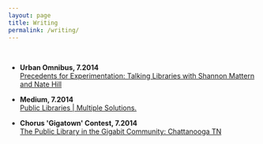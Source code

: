 ```yaml
---
layout: page
title: Writing
permalink: /writing/
---
```

<br />

* __Urban Omnibus, 7.2014__<br />
[Precedents for Experimentation: Talking Libraries with Shannon Mattern and Nate Hill](http://urbanomnibus.net/2014/07/precedents-for-experimentation-talking-libraries-with-shannon-mattern-and-nate-hill/)

* __Medium, 7.2014__<br />
[Public Libraries | Multiple Solutions.](https://medium.com/@natenatenate/public-libraries-multiple-solutions-ced2107026be)

* __Chorus 'Gigatown' Contest, 7.2014__<br />
[The Public Library in the Gigabit Community: Chattanooga TN](http://gigatown.co.nz/blog/the-public-library-in-the-gigabit-community-chattanooga-tn/)


